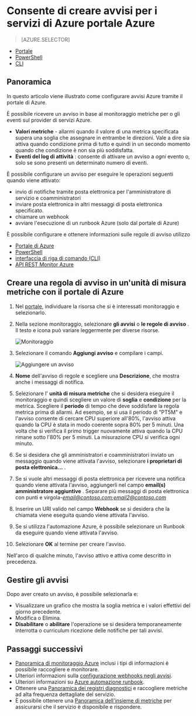<properties
    pageTitle="Consente di creare avvisi per i servizi di Azure portale Azure | Microsoft Azure"
    description="Usare il portale di Azure per creare gli avvisi di Azure, che possono attivare le notifiche o automazione quando sono soddisfatte le condizioni specificate."
    authors="rboucher"
    manager="carolz"
    editor=""
    services="monitoring-and-diagnostics"
    documentationCenter="monitoring-and-diagnostics"/>

<tags
    ms.service="monitoring-and-diagnostics"
    ms.workload="na"
    ms.tgt_pltfrm="na"
    ms.devlang="na"
    ms.topic="article"
    ms.date="09/23/2016"
    ms.author="robb"/>

# <a name="use-azure-portal-to-create-alerts-for-azure-services"></a>Consente di creare avvisi per i servizi di Azure portale Azure

> [AZURE.SELECTOR]
- [Portale](insights-alerts-portal.md)
- [PowerShell](insights-alerts-powershell.md)
- [CLI](insights-alerts-command-line-interface.md)

## <a name="overview"></a>Panoramica

In questo articolo viene illustrato come configurare avvisi Azure tramite il portale di Azure.   

È possibile ricevere un avviso in base al monitoraggio metriche per o gli eventi sul provider di servizi Azure.

- **Valori metriche** - allarmi quando il valore di una metrica specificata supera una soglia che assegnare in entrambe le direzioni. Vale a dire sia attiva quando condizione prima di tutto e quindi in un secondo momento quando che condizione è non sia più soddisfatta.    
- **Eventi del log di attività** : consente di attivare un avviso a *ogni* evento o, solo se sono presenti un determinato numero di eventi.


È possibile configurare un avviso per eseguire le operazioni seguenti quando viene attivato:

- invio di notifiche tramite posta elettronica per l'amministratore di servizio e coamministratori
- inviare posta elettronica in altri messaggi di posta elettronica specificato.
- chiamare un webhook
- avviare l'esecuzione di un runbook Azure (solo dal portale di Azure)

È possibile configurare e ottenere informazioni sulle regole di avviso utilizzo

- [Portale di Azure](insights-alerts-portal.md)
- [PowerShell](insights-alerts-powershell.md)
- [interfaccia di riga di comando (CLI)](insights-alerts-command-line-interface.md)
- [API REST Monitor Azure](https://msdn.microsoft.com/library/azure/dn931945.aspx)


## <a name="create-an-alert-rule-on-a-metric-with-the-azure-portal"></a>Creare una regola di avviso in un'unità di misura metriche con il portale di Azure

1. Nel [portale](https://portal.azure.com/), individuare la risorsa che si è interessati monitoraggio e selezionarlo.

2. Nella sezione monitoraggio, selezionare **gli avvisi** o **le regole di avviso** . Il testo e icona può variare leggermente per diverse risorse.  

    ![Monitoraggio](./media/insights-alerts-portal/AlertRulesButton.png)


3. Selezionare il comando **Aggiungi avviso** e compilare i campi.

    ![Aggiungere un avviso](./media/insights-alerts-portal/AddAlertOnlyParamsPage.png)

4. **Nome** dell'avviso di regole e scegliere una **Descrizione**, che mostra anche i messaggi di notifica.
5. Selezionare l' **unità di misura metriche** che si desidera eseguire il monitoraggio e quindi scegliere un valore di **soglia** e **condizione** per la metrica. Scegliere il **periodo** di tempo che deve soddisfare la regola metrica prima di allarmi. Ad esempio, se si usa il periodo di "PT5M" e l'avviso consente di cercare CPU superiore all'80%, l'avviso attiva quando la CPU è stata in modo coerente sopra 80% per 5 minuti. Una volta che si verifica il primo trigger nuovamente attiva quando la CPU rimane sotto l'80% per 5 minuti. La misurazione CPU si verifica ogni minuto.   

6. Se si desidera che gli amministratori e coamministratori inviato un messaggio quando viene attivata l'avviso, selezionare **i proprietari di posta elettronica...** .

7. Se si vuole altri messaggi di posta elettronica per ricevere una notifica quando viene attivata l'avviso, aggiungerli nel campo **email(s) amministratore aggiuntive** . Separare più messaggi di posta elettronica con punti e virgola-*email@contoso.com;email2@contoso.com*

8. Inserire un URI valido nel campo **Webhook** se si desidera che la chiamata viene eseguita quando viene attivata l'avviso.

9. Se si utilizza l'automazione Azure, è possibile selezionare un Runbook da eseguire quando viene attivata l'avviso.

10. Selezionare **OK** al termine per creare l'avviso.   

Nell'arco di qualche minuto, l'avviso attivo e attiva come descritto in precedenza.

## <a name="managing-your-alerts"></a>Gestire gli avvisi

Dopo aver creato un avviso, è possibile selezionarla e:

- Visualizzare un grafico che mostra la soglia metrica e i valori effettivi del giorno precedente.
- Modifica o Elimina.
- **Disabilitare** o **abilitare** l'operazione se si desidera temporaneamente interrotta o curriculum ricezione delle notifiche per tali avvisi.



## <a name="next-steps"></a>Passaggi successivi

* [Panoramica di monitoraggio Azure](monitoring-overview.md) inclusi i tipi di informazioni è possibile raccogliere e monitorare.
* Ulteriori informazioni sulla [configurazione webhooks negli avvisi](insights-webhooks-alerts.md).
* Ulteriori informazioni su [Azure automazione runbook](..\automation\automation-starting-a-runbook.md).
* Ottenere una [Panoramica dei registri diagnostici](monitoring-overview-of-diagnostic-logs.md) e raccogliere metriche ad alta frequenza dettagliate del servizio.
* È possibile ottenere una [Panoramica dell'insieme di metriche](insights-how-to-customize-monitoring.md) per assicurarsi che il servizio è disponibile e rispondere.
